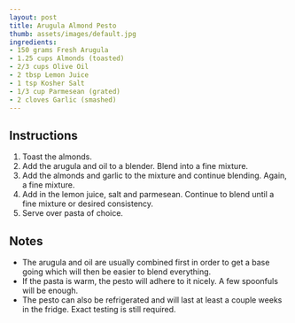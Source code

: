 ```yaml
---
layout: post
title: Arugula Almond Pesto
thumb: assets/images/default.jpg
ingredients:
- 150 grams Fresh Arugula
- 1.25 cups Almonds (toasted)
- 2/3 cups Olive Oil
- 2 tbsp Lemon Juice
- 1 tsp Kosher Salt
- 1/3 cup Parmesean (grated)
- 2 cloves Garlic (smashed)
---
```

## Instructions
1. Toast the almonds. 
2. Add the arugula and oil to a blender. Blend into a fine mixture.
3. Add the almonds and garlic to the mixture and continue blending. Again, a fine mixture.
4. Add in the lemon juice, salt and parmesean. Continue to blend until a fine mixture or desired consistency.
5. Serve over pasta of choice.

## Notes
- The arugula and oil are usually combined first in order to get a base going which will then be easier to blend everything. 
- If the pasta is warm, the pesto will adhere to it nicely. A few spoonfuls will be enough. 
- The pesto can also be refrigerated and will last at least a couple weeks in the fridge. Exact testing is still required.